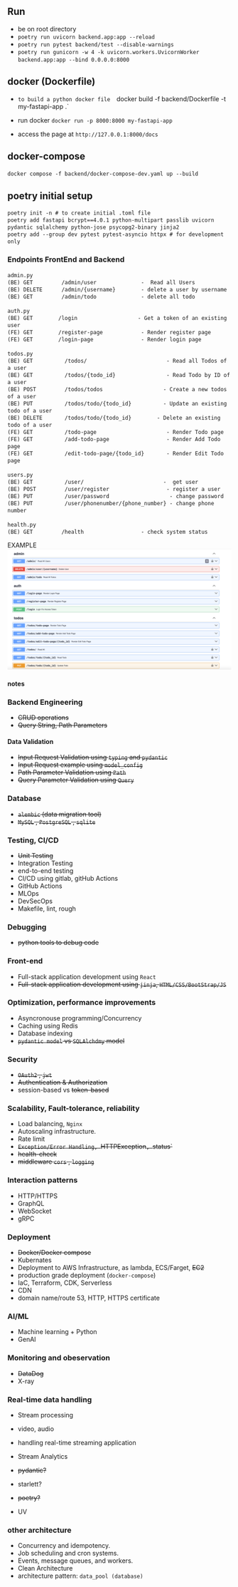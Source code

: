 

## Run

- be on root directory
- `poetry run uvicorn backend.app:app --reload`
- `poetry run pytest backend/test --disable-warnings`
- `poetry run gunicorn -w 4 -k uvicorn.workers.UvicornWorker backend.app:app --bind 0.0.0.0:8000`


## docker (Dockerfile)
- `to build a python docker file 
`docker build -f backend/Dockerfile -t my-fastapi-app .`

- run docker
`docker run -p 8000:8000 my-fastapi-app`

- access the page at
`http://127.0.0.1:8000/docs`


## docker-compose
`docker compose -f backend/docker-compose-dev.yaml up --build`


## poetry initial setup

```
poetry init -n # to create initial .toml file
poetry add fastapi bcrypt==4.0.1 python-multipart passlib uvicorn pydantic sqlalchemy python-jose psycopg2-binary jinja2
poetry add --group dev pytest pytest-asyncio httpx # for development only
```


### Endpoints FrontEnd and Backend

```
admin.py
(BE) GET         /admin/user              -  Read all Users
(BE) DELETE      /admin/{username}        - delete a user by username
(BE) GET         /admin/todo              - delete all todo

auth.py
(BE) GET        /login                   - Get a token of an existing user
(FE) GET        /register-page            - Render register page
(FE) GET        /login-page               - Render login page

todos.py
(BE) GET          /todos/                         - Read all Todos of a user
(BE) GET          /todos/{todo_id}                - Read Todo by ID of a user
(BE) POST         /todos/todos                   - Create a new todos of a user
(BE) PUT          /todos/todo/{todo_id}          - Update an existing todo of a user
(BE) DELETE       /todos/todo/{todo_id}        - Delete an existing todo of a user
(FE) GET          /todo-page                      - Render Todo page
(FE) GET          /add-todo-page                  - Render Add Todo page
(FE) GET          /edit-todo-page/{todo_id}       - Render Edit Todo page

users.py
(BE) GET          /user/                         -  get user
(BE) POST         /user/register                  - register a user
(BE) PUT          /user/password                   - change password
(BE) PUT          /user/phonenumber/{phone_number} - change phone number

health.py
(BE) GET         /health                  - check system status
```


EXAMPLE
    ![IMAGE](./backend/img/docs.png)



#### notes

### Backend Engineering
- ~~CRUD operations~~
- ~~Query String, Path Parameters~~

#### Data Validation
- ~~Input Request Validation using `typing` and `pydantic`~~
- ~~Input Request example using `model_config`~~
- ~~Path Parameter Validation using `Path`~~
- ~~Query Parameter Validation using `Query`~~

### Database 

- ~~`alembic` (data migration tool)~~
- ~~`MySQL` , `PostgreSQL` , `sqlite`~~


### Testing, CI/CD

- ~~Unit Testing~~
- Integration Testing
- end-to-end testing
- CI/CD using gitlab, gitHub Actions 
- GitHub Actions
- MLOps
- DevSecOps
- Makefile, lint, rough

### Debugging
- ~~python tools to debug code~~


### Front-end 
- Full-stack application development using `React`
- ~~Full-stack application development using `jinja`, `HTML/CSS/BootStrap/JS`~~

### Optimization, performance improvements

- Asyncronouse programming/Concurrency
- Caching using Redis
- Database indexing
- ~~`pydantic model` vs `SQLAlchdmy` model~~

### Security 
 - ~~`OAuth2` , `jwt`~~
 - ~~Authentication & Authorization~~
 -  session-based vs ~~token-based~~

### Scalability, Fault-tolerance, reliability
 - Load balancing, `Nginx`
 - Autoscaling infrastructure.
 - Rate limit
 - ~~`Exception/Error Handling, `HTTPException`, `status`~~
 - ~~health-check~~
 - ~~middleware `cors` , `logging`~~


### Interaction patterns

- HTTP/HTTPS
- GraphQL
- WebSocket
- gRPC


### Deployment

- ~~Docker/Docker compose~~
- Kubernates
- Deployment to AWS Infrastructure, as lambda, ECS/Farget, ~~EC2~~
- production grade deployment (`docker-compose`)
- IaC, Terraform, CDK, Serverless
- CDN 
- domain name/route 53, HTTP, HTTPS certificate


### AI/ML

- Machine learning + Python
- GenAI

### Monitoring and obeservation

- ~~DataDog~~
- X-ray

### Real-time data handling
- Stream processing
- video, audio
- handling real-time streaming application
- Stream Analytics


-  ~~pydantic?~~
- starlett?
-  ~~poetry?~~
- UV

### other architecture
- Concurrency and idempotency.
- Job scheduling and cron systems.
- Events, message queues, and workers.
- Clean Architecture
- architecture pattern: `data_pool (database)`
